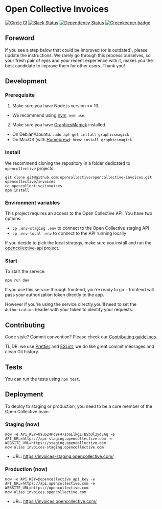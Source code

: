 # Open Collective Invoices

[![Circle CI](https://circleci.com/gh/opencollective/opencollective-invoices/tree/master.svg?style=shield)](https://circleci.com/gh/opencollective/opencollective-invoices/tree/master)
[![Slack Status](https://slack.opencollective.org/badge.svg)](https://slack.opencollective.org)
[![Dependency Status](https://david-dm.org/opencollective/opencollective-invoices/status.svg)](https://david-dm.org/opencollective/opencollective-invoices)
[![Greenkeeper badge](https://badges.greenkeeper.io/opencollective/opencollective-invoices.svg)](https://greenkeeper.io/)

## Foreword

If you see a step below that could be improved (or is outdated), please update the instructions. We rarely go through this process ourselves, so your fresh pair of eyes and your recent experience with it, makes you the best candidate to improve them for other users. Thank you!

## Development

### Prerequisite

1. Make sure you have Node.js version >= 10.

- We recommend using [nvm](https://github.com/creationix/nvm): `nvm use`.

2. Make sure you have [GraphicsMagick](http://www.graphicsmagick.org) installed.

- On Debian/Ubuntu: `sudo apt-get install graphicsmagick`
- On MacOS (with [Homebrew](https://brew.sh/)): `brew install graphicsmagick`

### Install

We recommend cloning the repository in a folder dedicated to `opencollective` projects.

```
git clone git@github.com:opencollective/opencollective-invoices.git opencollective/invoices
cd opencollective/invoices
npm install
```

### Environment variables

This project requires an access to the Open Collective API. You have two options:

- `cp .env-staging .env` to connect to the Open Collective staging API
- `cp .env-local .env` to connect to the API running locally

If you decide to pick the local strategy, make sure you install and run the [opencollective-api](https://github.com/opencollective/opencollective-api) project.

### Start

To start the service:

```
npm run dev
```

If you use this service through frontend, you're ready to go - frontend will pass
your authorization token directly to the app.

However if you're using the service directly you'll need to set the `Authorization`
header with your token to identify your requests.

## Contributing

Code style? Commit convention? Please check our [Contributing guidelines](CONTRIBUTING.md).

TL;DR: we use [Prettier](https://prettier.io/) and [ESLint](https://eslint.org/), we do like great commit messages and clean Git history.

## Tests

You can run the tests using `npm test`.

## Deployment

To deploy to staging or production, you need to be a core member of the Open Collective team.

### Staging (now)

```
now -e API_KEY=09u624Pc9F47zoGLlkg1TBSbOl2ydSAq -e API_URL=https://api-staging.opencollective.com -e WEBSITE_URL=https://staging.opencollective.com
now alias invoices-staging.opencollective.com
```

- URL: https://invoices-staging.opencollective.com/

### Production (now)

```
now -e API_KEY=@opencollective_api_key -e API_URL=https://api.opencollective.com -e WEBSITE_URL=https://opencollective.com
now alias invoices.opencollective.com
```

- URL: https://invoices.opencollective.com/
